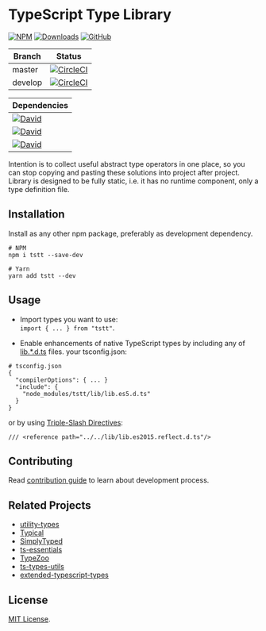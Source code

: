 # TypeScript Type Library

[![NPM](https://img.shields.io/npm/v/tstt.svg)](https://www.npmjs.com/package/tstt)
[![Downloads](https://img.shields.io/npm/dt/tstt.svg)](https://www.npmjs.com/package/tstt)
[![GitHub](https://img.shields.io/github/license/gavar/tstt.svg)](https://github.com/gavar/tstt/blob/master/LICENSE)

| Branch  | Status | 
| ------- | ------ |
| master  | [![CircleCI](https://img.shields.io/circleci/build/github/gavar/tstt/master.svg)](https://circleci.com/gh/gavar/tstt/tree/master) | 
| develop | [![CircleCI](https://img.shields.io/circleci/build/github/gavar/tstt/develop.svg)](https://circleci.com/gh/gavar/tstt/tree/develop) | 

| Dependencies |
| :----------- |
|[![David](https://img.shields.io/david/gavar/tstt.svg)](https://david-dm.org/gavar/tstt) |
|[![David](https://img.shields.io/david/dev/gavar/tstt.svg)](https://david-dm.org/gavar/tstt?type=dev) |
|[![David](https://img.shields.io/david/peer/gavar/tstt.svg)](https://david-dm.org/gavar/tstt?type=peer) |

Intention is to collect useful abstract type operators in one place, so you can stop copying and pasting these solutions into project after project.
Library is designed to be fully static, i.e. it has no runtime component, only a type definition file.

## Installation
Install as any other npm package, preferably as development dependency.
```
# NPM 
npm i tstt --save-dev

# Yarn
yarn add tstt --dev
```

## Usage
* Import types you want to use: <br>
`import { ... } from "tstt"`.
 
* Enable enhancements of native TypeScript types by including any of [lib.*.d.ts](./lib) files.
 your tsconfig.json:
```
# tsconfig.json
{
  "compilerOptions": { ... }
  "include": {
    "node_modules/tstt/lib/lib.es5.d.ts"
  }
}
```
or by using [Triple-Slash Directives](https://www.typescriptlang.org/docs/handbook/triple-slash-directives.html):
```
/// <reference path="../../lib/lib.es2015.reflect.d.ts"/>
```

## Contributing
Read [contribution guide](./CONTRIBUTING.md) to learn about development process.

## Related Projects
- [utility-types](https://github.com/piotrwitek/utility-types)
- [Typical](https://github.com/tycho01/typical)
- [SimplyTyped](https://github.com/andnp/SimplyTyped)
- [ts-essentials](https://github.com/krzkaczor/ts-essentials)
- [TypeZoo](https://github.com/pelotom/type-zoo)
- [ts-types-utils](https://github.com/LeDDGroup/ts-types-utils)
- [extended-typescript-types](https://github.com/rajzik/extended-typescript-types)

## License
[MIT License](./LICENSE).
